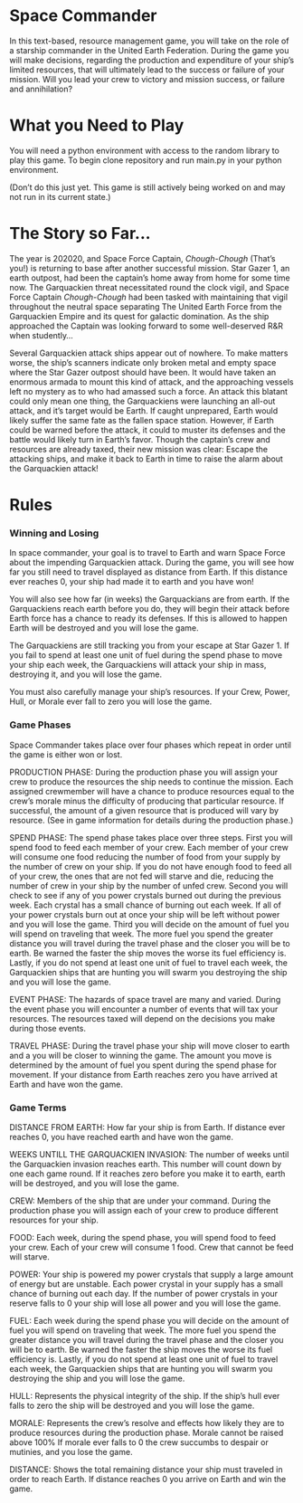 
# Space Commander

In this text-based, resource management game, you will take on the role of a starship commander in the United Earth Federation. During the game you will make decisions, regarding the production and expenditure of your ship’s limited resources, that will ultimately lead to the success or failure of your mission. Will you lead your crew to victory and mission success, or failure and annihilation? 

# What you Need to Play

You will need a python environment with access to the random library to play this game.
To begin clone repository and run main.py in your python environment.

(Don’t do this just yet. This game is still actively being worked on and may not run in its current state.)

# The Story so Far...

The year is 202020, and Space Force Captain, *Chough-Chough* (That’s you!) is returning to base after another successful mission. Star Gazer 1, an earth outpost, had been the captain’s home away from home for some time now. The Garquackien threat necessitated round the clock vigil, and Space Force Captain *Chough-Chough* had been tasked with maintaining that vigil throughout the neutral space separating The United Earth Force from the Garquackien Empire and its quest for galactic domination. As the ship approached the Captain was looking forward to some well-deserved R&R when studently…

Several Garquackien attack ships appear out of nowhere. To make matters worse, the ship’s scanners indicate only broken metal and empty space where the Star Gazer outpost should have been. It would have taken an enormous armada to mount this kind of attack, and the approaching vessels left no mystery as to who had amassed such a force. An attack this blatant could only mean one thing, the Garquackiens were launching an all-out attack, and it’s target would be Earth. If caught unprepared, Earth would likely suffer the same fate as the fallen space station. However, if Earth could be warned before the attack, it could to muster its defenses and the battle would likely turn in Earth’s favor. Though the captain’s crew and resources are already taxed, their new mission was clear: Escape the attacking ships, and make it back to Earth in time to raise the alarm about the Garquackien attack!


# Rules

### Winning and Losing

In space commander, your goal is to travel to Earth and warn Space Force about the impending Garquackien attack. During the game, you will see how far you still need to travel displayed as distance from Earth. If this distance ever reaches 0, your ship had made it to earth and you have won!

You will also see how far (in weeks) the Garquackians are from earth. If the Garquackiens reach earth before you do, they will begin their attack before Earth force has a chance to ready its defenses. If this is allowed to happen Earth will be destroyed and you will lose the game.

The Garquackiens are still tracking you from your escape at Star Gazer 1. If you fail to spend at least one unit of fuel during the spend phase to move your ship each week, the Garquackiens will attack your ship in mass, destroying it, and you will lose the game.

You must also carefully manage your ship’s resources. If your Crew, Power, Hull, or Morale ever fall to zero you will lose the game.

### Game Phases

Space Commander takes place over four phases which repeat in order until the game is either won or lost.

PRODUCTION PHASE: During the production phase you will assign your crew to produce the resources the ship needs to continue the mission. Each assigned crewmember will have a chance to produce resources equal to the crew’s morale minus the difficulty of producing that particular resource. If successful, the amount of a given resource that is produced will vary by resource. (See in game information for details during the production phase.) 

SPEND PHASE: The spend phase takes place over three steps. First you will spend food to feed each member of your crew. Each member of your crew will consume one food reducing the number of food from your supply by the number of crew on your ship. If you do not have enough food to feed all of your crew, the ones that are not fed will starve and die, reducing the number of crew in your ship by the number of unfed crew. Second you will check to see if any of you power crystals burned out during the previous week. Each crystal has a small chance of burning out each week. If all of your power crystals burn out at once your ship will be left without power and you will lose the game. Third you will decide on the amount of fuel you will spend on traveling that week. The more fuel you spend the greater distance you will travel during the travel phase and the closer you will be to earth. Be warned the faster the ship moves the worse its fuel efficiency is. Lastly, if you do not spend at least one unit of fuel to travel each week, the Garquackien ships that are hunting you will swarm you destroying the ship and you will lose the game.

EVENT PHASE: The hazards of space travel are many and varied. During the event phase you will encounter a number of events that will tax your resources. The resources taxed will depend on the decisions you make during those events.

TRAVEL PHASE: During the travel phase your ship will move closer to earth and a you will be closer to winning the game. The amount you move is determined by the amount of fuel you spent during the spend phase for movement. If your distance from Earth reaches zero you have arrived at Earth and have won the game.

### Game Terms

DISTANCE FROM EARTH: How far your ship is from Earth. If distance ever reaches 0, you have reached earth and have won the game.
   
WEEKS UNTILL THE GARQUACKIEN INVASION: The number of weeks until the Garquackien invasion reaches 
earth. This number will count down by one each game round. If it reaches zero before you make it to earth, earth will be destroyed, and you will lose the game.

CREW: Members of the ship that are under your command. During the production phase you will assign each  of your crew to produce different resources for your ship.
    
FOOD: Each week, during the spend phase, you will spend food to feed your crew. Each of your crew will consume 1 food. Crew that cannot be feed will starve.
          
POWER: Your ship is powered my power crystals that supply a large amount of energy but are unstable. Each power crystal in your supply has a small chance of burning out each day. If the number of power crystals in your reserve falls to 0 your ship will lose all power and you will lose the game.
    
FUEL: Each week during the spend phase you will decide on the amount of fuel you will spend on traveling that week. The more fuel you spend the greater distance you will travel during the travel phase and the closer you will be to earth. Be warned the faster the ship moves the worse its fuel efficiency is. Lastly, if you do not spend at least one unit of fuel to travel each week, the Garquackien ships that are hunting you will swarm you destroying the ship and you will lose the game. 
    
HULL: Represents the physical integrity of the ship. If the ship’s hull ever falls to zero the ship will be destroyed and you will lose the game.
    
MORALE: Represents the crew’s resolve and effects how likely they are to produce resources during the production phase. Morale cannot be raised above 100% If morale ever falls to 0 the crew succumbs to despair or mutinies, and you lose the game.

DISTANCE: Shows the total remaining distance your ship must traveled in order to reach Earth.
If distance reaches 0 you arrive on Earth and win the game.

